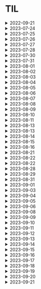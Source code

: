 # TIL 

<details>
<summary>2022-09-21</summary>


### 1. 리눅스 커맨드라인 기초
```
# print working directory
pwd
```
- ~ : 사용자의 root directory에 있음을 의미

```
# change directory
cd
```
- cd만 입력하면 root directory로 이동
- cd .. 을 입력하면, 이전 디렉토리로 이동
- / 는 절대경로를 의미


```
ls // list
```
- ls 뒤에는 -a, -l 옵션을 붙일 수 있음
> - a : 숨긴 파일/폴더까지 보여줌
> - l : 자세한 내용 (권한, 수정 날짜 등) 출력
> - 합쳐서 -al 옵션 사용 가능


### vim 사용법
> window에서 git bash를 사용할 때, default editor로 vim을 세팅했기 때문에, git을 사용하려면 반드시 vim을 사용할 줄 알아야 한다
(최소 파일 수정하는 것까지는 알아야 git을 다룰 수 있음)
```
vim // 문자 편집기
```
- vim test.txt 등으로 없는 파일 즉시 생성 가능
- vim 에디터 처음 켰을 때에는 명령 모드로 진입 (입력 불가능)
- 입력모드 전환 ->  `i`
- 입력모드 빠져나오기 -> `esc`
- 단순 저장 -> `:w` + `enter`(단순 저장, write)
- vim 빠져나오기 -> `:q` (빠져나오기, quit)
- 저장하고 빠져나오기 -> `:wq!` (write and quit)

```
vim 에서 문서 비정상적 종료 되었을 경우
```
- 리커버리 모드가 켜짐
- 대문자 R로 들어가서 저장하고, :wq로 나옴
- 다시 들어가도 attention 명령 출력됨
> - 이 경우, 메세지에 출력되는 .파일명.txt.swp 파일 삭제
> - rm.파일명.txt.swp로 지우거나, 디렉토리에서 바로 삭제


### commit

#### 정의
- The "commit" commend is used to save your changes to the local repository.
- 커밋 하나는 독립적인 버전을 나타냄
- The git commit command captures a snapshot of the project's currently staged changes.
- 스냅샷(사진)과 유사

#### 언제 커밋을 만드는가?
- logical한 변경이 있을 때 만듦
- 가능하다면 커밋 단위는 작을 수록 좋음 (rollback을 위함)


### Git ignore
`.gitignore`이란?
> - Project에 원하지 않는 Backup File이나 Log File , 혹은 컴파일 된 파일들을 Git에서 제외시킬수 있는 설정 File이다.
> - 운영 체계, 사용 툴, 언어 선택
> - https://www.toptal.com/developers/gitignore

</details>




<details>
<summary>2023-07-24</summary>
  
- Atomic Habits 1챕터 -> Good Habits, Bad Habits  <br>
- html 문법 -> 토글 만들기 (details)  <br>
- 시간 관리 타임 트래커

</details>


<details>
<summary>2023-07-25</summary>
  
- vscode 에 git bash 기본 터미널 설정 변경
    - git bash 터미널 vscode 바깥에 뜨는 문제 해결
- git clone & commit & push 구조 떠올리기
- 신체 교정 운동
  
</details>


<details>
<summary>2023-07-26</summary>
  
- 개인 과제 -> 인게임 보상이 결제에 미치는 영향 파악
    - 가설 기각, 후속 분석 위한 새로운 가설 제안 필요
- 타임 트래커 -> 시간 계획 지키기 성공
    - 기상 시간, 출근 전 독서, To Do 해결 
  
</details>


<details>
<summary>2023-07-27</summary>
  
- 주니어 데이터 분석가 모임 참석
    - 데잇걸즈, 지난 6개월 회고, 앞으로의 6개월 계획
  
</details>




<details>
<summary>2023-07-28</summary>
  
- 개인 과제 발전안
- 타임 트래커
- 삶 돌보기 
  
</details>


<details>
<summary>2023-07-30</summary>
  
- 타임 트래커
- 가족과 시간 보내기
- 내 삶 돌봄, 감사일기
  
</details>



<details>
<summary>2023-07-31</summary>
  
- 타임 트래커
- 운동, 신체 교정
- 내 삶 돌봄, 감사일기
  
</details>


<details>
<summary>2023-08-01</summary>
  
- 타임 트래커
- 시뮬레이터 > 깃 브랜치, 머지, 풀 리퀘스트 (for 협업)
  
</details>




<details>
<summary>2023-08-02</summary>
  
- 타임 트래커
- python 프로그래밍, 깃으로 협업 익숙해지기
- 삶 돌보기 (to do)
  
</details>


<details>
<summary>2023-08-03</summary>
  
- 타임 트래커
- python 프로그래밍 (딕셔너리), 깃 명령어
- 삶 돌보기 (to do)
  
</details>


<details>
<summary>2023-08-04</summary>
  
- 타임 트래커
- 삶 돌보기 (to do)
  
</details>


<details>
<summary>2023-08-05</summary>
  
- 타임 트래커
- 업무 develop
    - 타임트래커 주니어 플래너 챌린지 참여
  
</details>

<details>
<summary>2023-08-06</summary>
  
- 타임 트래커
- 업무 develop
    - 타임트래커 주니어 플래너 챌린지 참여
    - excel 데이터 도구 사용
  
</details>

<details>
<summary>2023-08-07</summary>
  
- 주니어 플래너 (타임트래커 체험단)
- 업무 develop
    - python class 이해
        - https://rebro.kr/133
        - 내 언어로 정리하고, 시뮬 코드에 적용 필요
- 운동 (pt)        
  
</details>


<details>
<summary>2023-08-08</summary>
  
- 주니어 플래너 (타임트래커 체험단)
- 삶 챙기기
    - 휴가 전 집 정리
</details>

<details>
<summary>2023-08-09</summary>
  
> - 8/9 ~ 8/13 여름 휴가
- 주니어 플래너 (타임트래커 체험단) 
</details>



<details>
<summary>2023-08-10</summary>
  
> - 8/9 ~ 8/13 여름 휴가
- 주니어 플래너 (타임트래커 체험단) 
</details>

<details>
<summary>2023-08-11</summary>
  
> - 8/9 ~ 8/13 여름 휴가
- 주니어 플래너 (타임트래커 체험단) 
</details>





<details>
<summary>2023-08-13</summary>
  
- 여름 휴가 끝! 월요일 업무 준비
    - 놓친 슬랙 메세지 리딩, 업무 따라가기
    - 타임 트래커 작성
- 삶 챙기기
    - 짐 정리, 몸 건강 챙기기
  
</details>



<details>
<summary>2023-08-13</summary>
  
- 주니어 트래커
- python develop
    - 함수 안에서 함수 호출하기
    - 기능 class로 묶기
  
</details>

<details>
<summary>2023-08-14</summary>
  
- 삶 돌보기 : 필라테스
- 주니어 트래커
- 업무 발전
    - 업무 회고 : 업무 발전을 위한 공부는 업무 외 시간에
    - 업무 발전을 위해 필요한 공부
        - SQL (튜닝이 가능한 수준)
        - Python (원하는 기능 구현할 수 있는 수준)
  
</details>


<details>
<summary>2023-08-15</summary>
  
- 주니어 트래커
- 업무 발전 python develop
    - 함수 안에서 함수 호출
    - py 파일끼리 서로 호출하기
  
</details>



<details>
<summary>2023-08-16</summary>
  
- 삶 돌보기 : pt
- 주니어 트래커
- 업무 발전
    - 업무 회고 : 업무사항 전달 전 셀프 체크
        - 놓친 건 없는가? 제대로 된 정보를 전달하고 있는가?
    - Python 시뮬레이터 완성 (내가 해냄!)
        - 헤메던 부분 해결 : 누적 점수화 / 라운드 변경 시 새 변수에 누적합으로 넣어줌
  
</details>


<details>
<summary>2023-08-21</summary>
  
- 주니어 트래커
- 업무 발전
    - 업무 회고 : 상사는 무엇을 궁금해 하는가?
        - 묻지 않아도 추가로 전달할 수 있는 "쓸모있는 정보"
        - "믿을 수 있는" 정보
    - Python 시뮬레이터 디버깅
        - 앨범 리워드 수정
        - 포인트 시스템 리워드 수정
        - 추가 필요 : 포인트 시스템 리워드 -> 카드팩
  
</details>



<details>
<summary>2023-08-22</summary>
    
- 삶 돌보기 : 필라테스!
- 주니어 트래커
- 업무 발전
    - 업무 체크리스트 만들기 : 내가 자주 실수하는 것들 모아서, 다시 실수하지 않도록
- 팀 따또같 발표자료 준비 : Python 관련 (블로그 업데이트 하기)
  
</details>



<details>
<summary>2023-08-22</summary>
    
- 주니어 트래커
- 업무 발전
    - 시뮬레이션 필요한 데이터 컬럼 타입 추가
- 팀 따또같 모임 : Python 공부 내용 발표
  
</details>


<details>
<summary>2023-08-28</summary>
    
- 주니어 트래커
- 업무 발전
    - 시뮬레이션 필요한 데이터 추가 (sp)
    - 표준 편차, z-score를 활용한 7일 이동평균 트래킹
  
</details>



<details>
<summary>2023-08-29</summary>

- 삶 돌보기 : 필라테스
- 주니어 트래커
- 업무 발전
    - 시뮬레이션 데이터 / 실제 데이터 비교
    - 업무 커뮤니케이션 코스트 줄이기 : 오픈된 장소에서, 모두가 볼 수 있게, 다시 되물을만한 정보는 미리 제공하여 시간 낭비 하지 않기
  
</details>


<details>
<summary>2023-08-31</summary>

- 삶 돌보기 : 피티
- 주니어 트래커
- 업무 발전
    - 시뮬레이션 데이터 / 실제 데이터 비교 : 퀘스트 난이도 의도된 것인지 기획에 전달 (시뮬레이션 상 너무 어려워짐)
    - 업무 커뮤니케이션 코스트 줄이기 : 시뮬레이션 버전과 공유 문서 버전 맞추기
  
</details>



<details>
<summary>2023-09-01</summary>

- 삶 돌보기 : 집 정리
- 주니어 트래커
- 업무 발전
    - AURORA / REDSHIFT 데이터 집계 차이 발견
        - 1. 씽크가 늦게 되어서 다를 수 있음
        - 2. aurora에서 update쳤어도, 해당 유저가 계속 접속중이면 db에 반영되지 않아서 다를 수 있음
        - 3. 인수 합병 때 넘어온 데이터들이 있어서, 인수 이후 한 번도 들어오지 않았다면 새로운 register_date가 생성되었을 수 있음
  
</details>


<details>
<summary>2023-09-03</summary>

- 삶 돌보기 : 씽크대 보수공사, 집 정리
- 주니어 트래커
  
</details>


<details>
<summary>2023-09-04</summary>

- 주니어 트래커
- 업무 발전 : 협업 상황에서 스프레드 시트 활용해서 협업 cost 줄이기, 파라미터 입력창 (쿼리 베이스) 사용해서 대시보드 수정하기
  
</details>


<details>
<summary>2023-09-05</summary>

- 삶 돌보기 : 필라테스
- 주니어 트래커
- 업무 발전
    - 데이터 시각화 : 척도가 다른 두 데이터를 한 그래프 안에 표현해야 할 때 -> 이중축, 같은 형태의 그래프 (선 + 선) 사용하기, 기준 맞추기 (7일 이동평균이라면, 나머지 하나도 7일 이동평균으로)
</details>


<details>
<summary>2023-09-06</summary>

- 삶 돌보기 : 식습관 관리 시작
- 주니어 트래커
- 업무 발전
    - 협업! 내가 지금 해야하는 일 주체적으로 찾아서 하기
</details>


<details>
<summary>2023-09-08</summary>

- 삶 돌보기 : 식습관 관리, 걷기 운동
- 주니어 트래커
- 업무 발전
    - 내가 해온 일 & 성과 정리, 앞으로 해야할 일과 내고싶은 성과를 위해 해야할 일 정리

</details>


<details>
<summary>2023-09-09</summary>

- 삶 돌보기 : 식습관 관리
- 경력 기술서 업데이트, 포트폴리오 페이지 업데이트

</details>


<details>
<summary>2023-09-10</summary>

- 삶 돌보기 : 식습관 관리, 걷기 운동
- 지난 주 업무 회고, 다음 주 해야 할 일 정리
    - 지난 주 업무 아쉬웠던 점 : 한 번에 처리할 수 있는 일을 두 번씩 나누어 해서 두 배의 시간이 쓰였음. 한 번에 할 수 있는 일이 뭐가 있는지 확인해보고, 시간을 효율적으로 써야 다른 걸 할 시간이 늘어남
    - 다음 주 해야할 일 : 월요일 출근하자마자 라이브 모니터링 (필수!!)

</details>




<details>
<summary>2023-09-11</summary>

- 주니어 트래커
- 형우 깃 입문 도와주기
    - 깃 기본 설정
    - 원격 저장소 <> 로컬 연결
    - 브랜치 개념 알려주기
    - 단순 저장으로 안 될 때 명령어
        - git add -A
        - ctrl + s re test
        - 한컴 문제인지 확인
        - 한컴 문제 아니고, git add . 을 원래 했었는데 이 부분을 -am으로 대체하는 과정에서 생긴 문제 ㅎㅎ;
<<<<<<< HEAD
        - ignore 파일 삭제
=======
>>>>>>> test

</details>



<details>
<summary>2023-09-12</summary>

- 삶 돌보기 : 식습관 관리, 필라테스
- 업무 발전 :  
    - 지표 정의 : n시점 이후에 획득한 카드, register_date / update_date 중 어떤 지표를 사용해서 집계할 것인지 
        -> update_date 사용하기로 (획득한 시점 이후에 오픈한 경우 새로운 아이템을 획득하기 때문에 집계 필요)
    - 데이터 시각화 : 읽는 이가 원하는 시각 자료 만들기
        - 내가 생각했던 보기 편한 자료는 단위를 10 단위로 잘라서 x축에 나타내는 것이었지만, 읽는이(헤드)는 그렇게 생각하지 않음. 리대시의 순서 오더 문제로 인해 단위를 0부터 수치화 해서 표현했는데, 단위를 변환해서 읽는 것이 아닌 0~ 수치 그대로 해석해서 곤란했음. 
        - 시간이 얼마나 걸렸고, 얼마나 멋진 코드를 짰는지가 중요한 게 아님. 단순하고 때로는 무식하더라도 읽는 이가 이 자료를 보고 전달하고자 하는 바를 명확하게 이해할 수 있도록 데이터를 표현하는 것이 분석가에게는 중요한 덕목이 될 것.

</details>




<details>
<summary>2023-09-13</summary>

- 삶 돌보기 : 식습관 관리, 작은 성공 경험 만들기 (포트폴리오에 1시간 쓰기)
- 업무 발전 :  
    - 주체적 업무 수행 : 기획팀에 단순히 데이터만 던져줄 수 있는 일이었지만, 내가 먼저 이런 저런 제안안을 줬기 때문에 wc 천장 수치 집계는 나의 업무가 되었음. 앞으로도 내가 아쉬움을 느끼는 부분들 (우리는 단순히 숫자만 주는 부서가 아닌데, 모든 의사결정은 기획팀이 하는 것 같다고 느껴왔음) 에 있어 주체적이고 능동적으로 일할 필요가 있다!
        -내가 먼저 제안안을 가져갔기 때문에 잘했다고 칭찬받은 것. 말씀했던 내용 (그래프, 수치) 만 가져갔다면 실장님께 인정받기 어려웠을 테다. 시키는 일도 못하는 단계 -> 시키는 일은 해내는 단계 -> 시키지 않았는데 생각하지 못한 것까지 해오는 단계로 나아가기 위해 계속해서 고민하자!

</details>


<details>
<summary>2023-09-14</summary>

- 삶 돌보기 : 식습관 관리, 주니어 트래커, 작은 성공 경험 만들기 (포트폴리오에 1시간 쓰기)
- 업무 발전 : 
    - 데이터 그립 사용법 익히기
    - 슈퍼셋 사용법 익히기

</details>

<details>
<summary>2023-09-15</summary>

- 삶 돌보기 : 식습관 관리, 주니어 트래커, 운동(PT)
- 업무 발전 : 
    - 슈퍼셋에 익숙해지기
    - 파이썬 스터디 참여

</details>

<details>
<summary>2023-09-16</summary>

- 삶 돌보기 : 식습관 관리, 주니어 트래커
- 데잇걸즈 네트워킹 모임 참석
    - 다양한 산업에서 데이터 분석가/기획자/개발자로 일하는 데잇걸즈 1~6기 구성원들의 생생한 직무 이야기를 들을 수 있었다
    - 더 열심히 살아야겠다! 더 공부하고, 업무에 적용하고, 발전시켜나가며 이들에게 도움받고, 도움줄 수 있는 구성원이 되고 싶은 열망이 더더욱 커졌다
    - 앞으로 일을 대할 때 어떤 마음가짐으로 일을 대해야 할지 깊게 고민할 수 있는 자리였다


</details>


<details>
<summary>2023-09-17</summary>

- 삶 돌보기 : 식습관 관리, 주니어 플래너(주니어리)
- 트래커스 브랜딩 모임 참여

</details>

<details>
<summary>2023-09-18</summary>

- 삶 돌보기 : 식습관 관리, 주니어 플래너(주니어리)
- 트래커스 브랜딩 모임 인증

</details>



<details>
<summary>2023-09-19</summary>

- 삶 돌보기 : 식습관 관리, 운동(필라테스)
- 트래커스 브랜딩 모임 참여, 인증
- 업무 스터디 : Python 스터디

</details>


<details>
<summary>2023-09-20</summary>

- 삶 돌보기 : 식습관 관리, 개인 운동
- 트래커스 브랜딩 모임 참여, 인증
- 업무 발전 : Python
    - 엄청 멋지고 대단한 코드가 아니더라도 이가 없으면 잇몸으로의 정신으로, 내가 할 줄 아는 방법을 동원해서 해냈다!! 멋진 코드, 대단한 코드도 좋지만 내가 할 수 있는 방법을 동원해서 due date를 맞추는 게 더 중요하다

</details>



<details>
<summary>2023-09-21</summary>

- 삶 돌보기 : 식습관 관리
- 트래커스 브랜딩 모임 참여, 인증
- 업무 발전 : Python
    - 엄청 멋지고 대단한 코드가 아니더라도 이가 없으면 잇몸으로의 정신으로, 내가 할 줄 아는 방법을 동원해서 해냈다!! 멋진 코드, 대단한 코드도 좋지만 내가 할 수 있는 방법을 동원해서 due date를 맞추는 게 더 중요하다

</details>